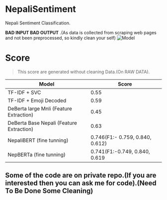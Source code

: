 # NepaliSentiment
Nepali Sentiment Classification.

**BAD INPUT BAD OUTPUT** .(As data is collected from scraping web pages and not been preprocessed, so kindly clean your self)
![Model](https://miro.medium.com/max/1400/0*BS7psnYHVO32bxJH)

# Score

> This score are generated without cleaning Data.(On RAW DATA).

| Model | Score |
| --- | --- |
| TF-IDF + SVC | 0.55 |
| TF-IDF + Emoji Decoded | 0.59 |
| DeBerta large Mnli (Feature Extraction) | 0.45 |
| DeBerta Base Nepali (Feature Extraction) | 0.63 |
| NepaliBERT (fine tunning) | 0.746(F1:- 0.759, 0.840, 0.612) |
| NepBERTa (fine tunning) | 0.741(F1:-0.749, 0.840, 0.619 |


## Some of the code are on private repo.(If you are interested then you can ask me for code).(Need To Be Done Some Cleaning)
